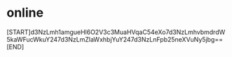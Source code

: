 # online

[START]d3NzLmh1amgueHl6O2V3c3MuaHVqaC54eXo7d3NzLmhvbmdrdW5kaWFucWkuY247d3NzLmZlaWxhbjYuY247d3NzLnFpb25neXVuNy5jbg==[END]
